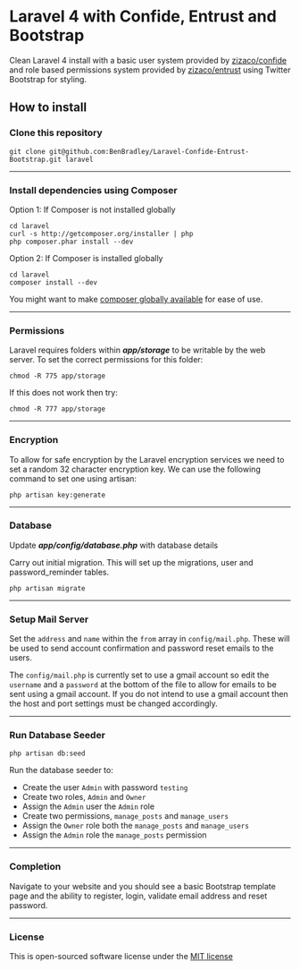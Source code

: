 # Laravel 4 with Confide, Entrust and Bootstrap

Clean Laravel 4 install with a basic user system provided by [zizaco/confide](https://github.com/zizaco/confide) and role based permissions system provided by [zizaco/entrust](https://github.com/zizaco/entrust) using Twitter Bootstrap for styling.

## How to install

### Clone this repository

	git clone git@github.com:BenBradley/Laravel-Confide-Entrust-Bootstrap.git laravel

-----

### Install dependencies using Composer

Option 1: If Composer is not installed globally

	cd laravel
	curl -s http://getcomposer.org/installer | php
	php composer.phar install --dev

Option 2: If Composer is installed globally

	cd laravel
	composer install --dev

You might want to make [composer globally available](http://andrewelkins.com/programming/php/setting-up-composer-globally-for-laravel-4/) for ease of use.

-----

### Permissions
Laravel requires folders within ***app/storage*** to be writable by the web server.
To set the correct permissions for this folder:

    chmod -R 775 app/storage

If this does not work then try:

    chmod -R 777 app/storage

-----

### Encryption
To allow for safe encryption by the Laravel encryption services we need to set a random 32 character encryption key.
We can use the following command to set one using artisan:

	php artisan key:generate

-----

### Database
Update ***app/config/database.php*** with database details

Carry out initial migration. This will set up the migrations, user and password_reminder tables.

	php artisan migrate

-----

### Setup Mail Server

Set the `address` and `name` within the `from` array in `config/mail.php`. These will be used to send account 
confirmation and password reset emails to the users.

The `config/mail.php` is currently set to use a gmail account so edit the `username` and a `password` at the bottom of the
file to allow for emails to be sent using a gmail account. If you do not intend to use a gmail account then the host and port
settings must be changed accordingly.

-----

### Run Database Seeder

	php artisan db:seed

Run the database seeder to:

- Create the user `Admin` with password `testing`
- Create two roles, `Admin` and `Owner`
- Assign the `Admin` user the `Admin` role
- Create two permissions, `manage_posts` and `manage_users`
- Assign the `Owner` role both the `manage_posts` and `manage_users`
- Assign the `Admin` role the `manage_posts` permission

-----

### Completion

Navigate to your website and you should see a basic Bootstrap template page and the ability to register, login, validate email address and reset password.

-----
### License

This is open-sourced software license under the [MIT license](http://opensource.org/licenses/MIT)
